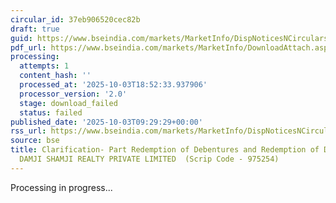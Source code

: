 ```yaml
---
circular_id: 37eb906520cec82b
draft: true
guid: https://www.bseindia.com/markets/MarketInfo/DispNoticesNCirculars.aspx?Noticeid={E73E6905-D011-46DE-B47D-0090E7E6DB1E}&noticeno=20251003-16&dt=10/03/2025&icount=16&totcount=73&flag=0
pdf_url: https://www.bseindia.com/markets/MarketInfo/DownloadAttach.aspx?id=20251003-16&attachedId=
processing:
  attempts: 1
  content_hash: ''
  processed_at: '2025-10-03T18:52:33.937906'
  processor_version: '2.0'
  stage: download_failed
  status: failed
published_date: '2025-10-03T09:29:29+00:00'
rss_url: https://www.bseindia.com/markets/MarketInfo/DispNoticesNCirculars.aspx?Noticeid={E73E6905-D011-46DE-B47D-0090E7E6DB1E}&noticeno=20251003-16&dt=10/03/2025&icount=16&totcount=73&flag=0
source: bse
title: Clarification- Part Redemption of Debentures and Redemption of Debenture of
  DAMJI SHAMJI REALTY PRIVATE LIMITED  (Scrip Code - 975254)
---
```


Processing in progress...